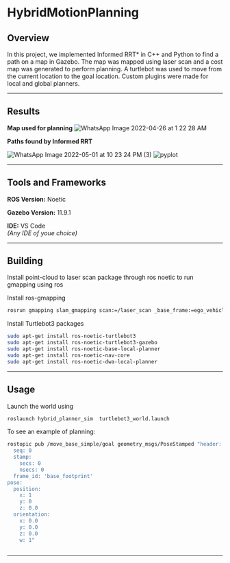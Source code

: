 # HybridMotionPlanning

## Overview
In this project, we implemented Informed RRT* in C++ and Python to find a path on a map in Gazebo. The map was mapped using laser scan and a cost map was generated to perform planning. A turtlebot was used to move from the current location to the goal location. Custom plugins were made for local and global planners.

---

## Results
**Map used for planning**
![WhatsApp Image 2022-04-26 at 1 22 28 AM](https://user-images.githubusercontent.com/35029771/178841203-43d9fb26-d69c-43c8-82eb-7a00a3e3c9ab.jpeg)

**Paths found by Informed RRT** 

![WhatsApp Image 2022-05-01 at 10 23 24 PM (3)](https://user-images.githubusercontent.com/35029771/178841224-acf93c0d-a095-417d-90d2-3a725350fd46.jpeg)
![pyplot](https://user-images.githubusercontent.com/35029771/178841753-70dce98f-a9b2-41ae-afb8-a4d1e792fb16.jpeg)

---
## Tools and Frameworks
**ROS Version:** Noetic

**Gazebo Version:** 11.9.1

**IDE:** VS Code <br>
*(Any IDE of youe choice)*

---
## Building

Install point-cloud to laser scan package through ros noetic
to  run gmapping using ros

Install ros-gmapping
```sh
rosrun gmapping slam_gmapping scan:=/laser_scan _base_frame:=ego_vehicle _map_update_interval:=0.5
```

Install Turtlebot3 packages

```sh
sudo apt-get install ros-noetic-turtlebot3
sudo apt-get install ros-noetic-turtlebot3-gazebo
sudo apt-get install ros-noetic-base-local-planner
sudo apt-get install ros-noetic-nav-core
sudo apt-get install ros-noetic-dwa-local-planner

```


---
## Usage

Launch the world using

```sh 
roslaunch hybrid_planner_sim  turtlebot3_world.launch
```

To see an example of planning: 

```sh
rostopic pub /move_base_simple/goal geometry_msgs/PoseStamped "header:
  seq: 0
  stamp:
    secs: 0
    nsecs: 0
  frame_id: 'base_footprint'
pose:
  position:
    x: 1
    y: 0
    z: 0.0
  orientation:
    x: 0.0
    y: 0.0
    z: 0.0
    w: 1" 
    
```
---
